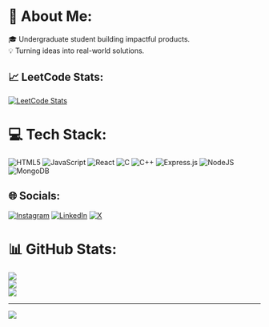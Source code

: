 # 💫 About Me:
🎓 Undergraduate student building impactful products.<br>
💡 Turning ideas into real-world solutions.<br>

## 📈 LeetCode Stats:
[![LeetCode Stats](https://leetcard.jacoblin.cool/aadiexii)](https://leetcode.com/u/aadiexii/)

# 💻 Tech Stack:
![HTML5](https://img.shields.io/badge/html5-%23E34F26.svg?style=for-the-badge&logo=html5&logoColor=white) 
![JavaScript](https://img.shields.io/badge/javascript-%23323330.svg?style=for-the-badge&logo=javascript&logoColor=%23F7DF1E) 
![React](https://img.shields.io/badge/react-%2320232a.svg?style=for-the-badge&logo=react&logoColor=%2361DAFB)
![C](https://img.shields.io/badge/c-%2300599C.svg?style=for-the-badge&logo=c&logoColor=white) 
![C++](https://img.shields.io/badge/c++-%2300599C.svg?style=for-the-badge&logo=c%2B%2B&logoColor=white) 
![Express.js](https://img.shields.io/badge/express.js-%23404d59.svg?style=for-the-badge&logo=express&logoColor=%2361DAFB) 
![NodeJS](https://img.shields.io/badge/node.js-6DA55F?style=for-the-badge&logo=node.js&logoColor=white) 
![MongoDB](https://img.shields.io/badge/MongoDB-%234ea94b.svg?style=for-the-badge&logo=mongodb&logoColor=white)

## 🌐 Socials:
[![Instagram](https://img.shields.io/badge/Instagram-%23E4405F.svg?logo=Instagram&logoColor=white)](https://instagram.com/aadiexii) 
[![LinkedIn](https://img.shields.io/badge/LinkedIn-%230077B5.svg?logo=linkedin&logoColor=white)](https://linkedin.com/in/aadiexii) 
[![X](https://img.shields.io/badge/X-black.svg?logo=X&logoColor=white)](https://x.com/aadiexii)

# 📊 GitHub Stats:
![](https://github-readme-stats.vercel.app/api?username=aadiexii&theme=dark&hide_border=false&include_all_commits=false&count_private=false)<br/>
![](https://github-readme-streak-stats.herokuapp.com/?user=aadiexii&theme=dark&hide_border=false)<br/>
![](https://github-readme-stats.vercel.app/api/top-langs/?username=aadiexii&theme=dark&hide_border=false&include_all_commits=false&count_private=false&layout=compact)

---
[![](https://visitcount.itsvg.in/api?id=aadiexii&icon=0&color=0)](https://visitcount.itsvg.in)

